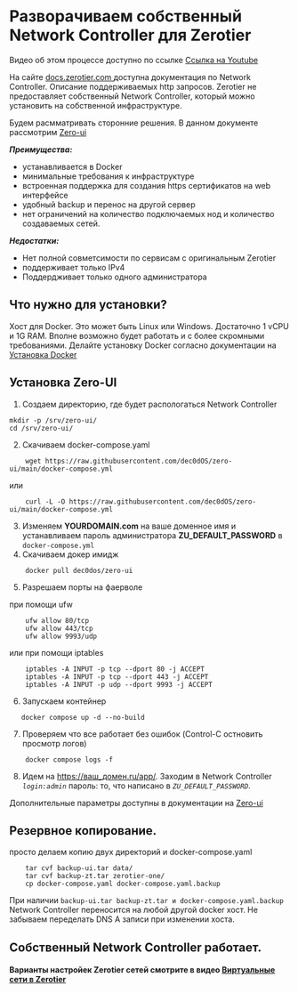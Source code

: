 # Разворачиваем собственный Network Controller для Zerotier
Видео об этом процессе доступно по ссылке [Ссылка на Youtube](https://youtu.be/gweI-9UQsaU)

На сайте [docs.zerotier.com ](https://docs.zerotier.com/what-is-a-controller) доступна документация по Network Controller.
Описание поддерживаемых http запросов.
Zerotier не предоставляет собственный Network Controller, который можно установить на собственной инфраструктуре.

Будем расмматривать сторонние решения.
В данном документе рассмотрим [Zero-ui](https://github.com/dec0dOS/zero-ui) 

***Преимущества:***
- устанавливается в Docker
- минимальные требования к инфраструктуре
- встроенная поддержка для создания https сертификатов на web интерфейсе
- удобный backup и перенос на другой сервер
- нет ограничений на количество подключаемых нод и количество создаваемых сетей.

***Недостатки:***
- Нет полной совметсимости по сервисам с оригинальным Zerotier
- поддерживает только IPv4
- Поддердживает только одного администратора

## Что нужно для установки?
Хост для Docker. Это может быть Linux или Windows. Достаточно 1 vCPU и 1G RAM. Вполне возможно будет работать и с более скромными требованиями.
Делайте установку Docker согласно документации на [Установка Docker](https://docs.docker.com/engine/install/)


## Установка Zero-UI

1. Создаем директорию, где будет распологаться Network Controller
```
mkdir -p /srv/zero-ui/
cd /srv/zero-ui/
```
2. Скачиваем docker-compose.yaml
```
    wget https://raw.githubusercontent.com/dec0dOS/zero-ui/main/docker-compose.yml
```
<p>или</p> 

```
    curl -L -O https://raw.githubusercontent.com/dec0dOS/zero-ui/main/docker-compose.yml
```

3. Изменяем __YOURDOMAIN.com__ на ваше доменное имя и устанавливаем пароль администратора **ZU_DEFAULT_PASSWORD** в `docker-compose.yml`
4. Скачиваем докер имидж
```
    docker pull dec0dos/zero-ui
```
5. Разрешаем порты на фаерволе
<p>    при помощи ufw</p> 

```
    ufw allow 80/tcp
    ufw allow 443/tcp
    ufw allow 9993/udp
```
<p>    или при помощи iptables</p>

```
    iptables -A INPUT -p tcp --dport 80 -j ACCEPT
    iptables -A INPUT -p tcp --dport 443 -j ACCEPT
    iptables -A INPUT -p udp --dport 9993 -j ACCEPT
```

6. Запускаем контейнер
```
   docker compose up -d --no-build
```
7. Проверяем что все работает без ошибок (Control-C остновить просмотр логов)
```
    docker compose logs -f
```

8. Идем на https://ваш_домен.ru/app/. Заходим в Network Сontroller *`login:admin`* пароль: то, что написано в _`ZU_DEFAULT_PASSWORD`_.

Дополнительные параметры доступны в документации на  [Zero-ui](https://github.com/dec0dOS/zero-ui) 

## Резервное копирование.
просто делаем копию двух директорий и docker-compose.yaml

```
    tar cvf backup-ui.tar data/
    tar cvf backup-zt.tar zerotier-one/
    cp docker-compose.yaml docker-compose.yaml.backup
```

При наличии `backup-ui.tar backup-zt.tar и docker-compose.yaml.backup` Network Controller переносится на любой другой docker хост.
Не забываем переделать DNS А записи при изменении хоста.

## Собственный Network Controller работает.

#### Варианты настройек Zerotier сетей смотрите в видео [Виртуальные сети в Zerotier](https://www.youtube.com/watch?v=MjI1h7IJQsQ)
